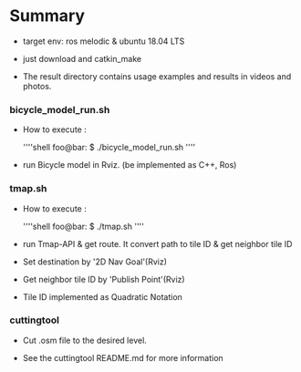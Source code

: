 # Summary

* target env: ros melodic & ubuntu 18.04 LTS

* just download and catkin_make

* The result directory contains usage examples and results in videos and photos.

### bicycle_model_run.sh

* How to execute :

    ''''shell
    foo@bar: $ ./bicycle_model_run.sh
    ''''

* run Bicycle model in Rviz. (be implemented as C++, Ros)


### tmap.sh

* How to execute :

    ''''shell
    foo@bar: $ ./tmap.sh
    ''''

* run Tmap-API & get route. It convert path to tile ID & get neighbor tile ID

* Set destination by '2D Nav Goal'(Rviz)

* Get neighbor tile ID by 'Publish Point'(Rviz)

* Tile ID implemented as Quadratic Notation


### cuttingtool

* Cut .osm file to the desired level.

* See the cuttingtool README.md for more information
